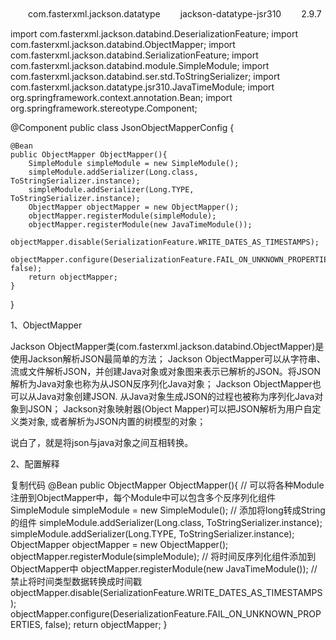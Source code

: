 <dependency>
　　<groupId>com.fasterxml.jackson.datatype</groupId>
　　<artifactId>jackson-datatype-jsr310</artifactId>
　　<version>2.9.7</version>
</dependency>


import com.fasterxml.jackson.databind.DeserializationFeature;
import com.fasterxml.jackson.databind.ObjectMapper;
import com.fasterxml.jackson.databind.SerializationFeature;
import com.fasterxml.jackson.databind.module.SimpleModule;
import com.fasterxml.jackson.databind.ser.std.ToStringSerializer;
import com.fasterxml.jackson.datatype.jsr310.JavaTimeModule;
import org.springframework.context.annotation.Bean;
import org.springframework.stereotype.Component;

@Component
public class JsonObjectMapperConfig {

    @Bean
    public ObjectMapper ObjectMapper(){
        SimpleModule simpleModule = new SimpleModule();
        simpleModule.addSerializer(Long.class, ToStringSerializer.instance);
        simpleModule.addSerializer(Long.TYPE, ToStringSerializer.instance);
        ObjectMapper objectMapper = new ObjectMapper();
        objectMapper.registerModule(simpleModule);
        objectMapper.registerModule(new JavaTimeModule());
        objectMapper.disable(SerializationFeature.WRITE_DATES_AS_TIMESTAMPS);
        objectMapper.configure(DeserializationFeature.FAIL_ON_UNKNOWN_PROPERTIES, false);
        return objectMapper;
    }
}



1、ObjectMapper

Jackson ObjectMapper类(com.fasterxml.jackson.databind.ObjectMapper)是使用Jackson解析JSON最简单的方法；
Jackson ObjectMapper可以从字符串、流或文件解析JSON，并创建Java对象或对象图来表示已解析的JSON。将JSON解析为Java对象也称为从JSON反序列化Java对象；
Jackson ObjectMapper也可以从Java对象创建JSON. 从Java对象生成JSON的过程也被称为序列化Java对象到JSON；
Jackson对象映射器(Object Mapper)可以把JSON解析为用户自定义类对象, 或者解析为JSON内置的树模型的对象；

说白了，就是将json与java对象之间互相转换。

2、配置解释

复制代码
    @Bean
    public ObjectMapper ObjectMapper(){
        // 可以将各种Module注册到ObjectMapper中，每个Module中可以包含多个反序列化组件
        SimpleModule simpleModule = new SimpleModule();
        // 添加将long转成String的组件
        simpleModule.addSerializer(Long.class, ToStringSerializer.instance);
        simpleModule.addSerializer(Long.TYPE, ToStringSerializer.instance);
        ObjectMapper objectMapper = new ObjectMapper();
        objectMapper.registerModule(simpleModule);
        // 将时间反序列化组件添加到ObjectMapper中
        objectMapper.registerModule(new JavaTimeModule());
        // 禁止将时间类型数据转换成时间戳
        objectMapper.disable(SerializationFeature.WRITE_DATES_AS_TIMESTAMPS);
        objectMapper.configure(DeserializationFeature.FAIL_ON_UNKNOWN_PROPERTIES, false);
        return objectMapper;
    }